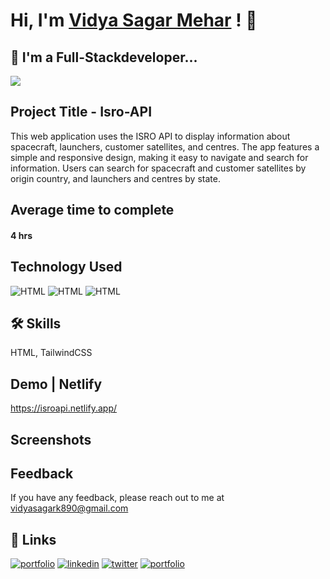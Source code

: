 



# Hi, I'm [Vidya Sagar Mehar](https://vidya-sagar-portfolio.netlify.app/) ! 👋


## 🚀 I'm a Full-Stackdeveloper...
<img src="https://user-images.githubusercontent.com/73097560/115834477-dbab4500-a447-11eb-908a-139a6edaec5c.gif">

## Project Title - Isro-API
This web application uses the ISRO API to display information about spacecraft, launchers, customer satellites, and centres. The app features a simple and responsive design, making it easy to navigate and search for information. Users can search for spacecraft and customer satellites by origin country, and launchers and centres by state. 


## Average time to complete
#### 4 hrs


## Technology Used

![HTML](https://img.shields.io/badge/FirstTech-HTML-purple)
![HTML](https://img.shields.io/badge/SecondTech-CSS-blue)
![HTML](https://img.shields.io/badge/SecondTech-JavaScript-red)

## 🛠 Skills
HTML, TailwindCSS

## Demo | Netlify
https://isroapi.netlify.app/


## Screenshots



## Feedback

If you have any feedback, please reach out to me at vidyasagark890@gmail.com


## 🔗 Links
[![portfolio](https://img.shields.io/badge/my_portfolio-000?style=for-the-badge&logo=ko-fi&logoColor=white)](https://vidya-sagar-portfolio.netlify.app/)
[![linkedin](https://img.shields.io/badge/linkedin-0A66C2?style=for-the-badge&logo=linkedin&logoColor=white)](https://www.linkedin.com/)
[![twitter](https://img.shields.io/badge/twitter-1DA1F2?style=for-the-badge&logo=twitter&logoColor=white)](https://twitter.com/Cherry_Reyans)
[![portfolio](https://img.shields.io/badge/FindCoder_portfolio-5A20CB??style=for-the-badge&logo=appveyor)](https://www.findcoder.io/u/vidyasagarmehar)

